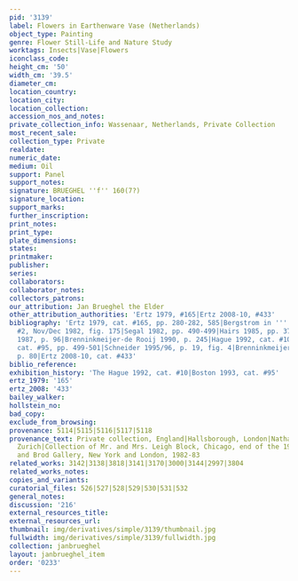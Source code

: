 ```yaml
---
pid: '3139'
label: Flowers in Earthenware Vase (Netherlands)
object_type: Painting
genre: Flower Still-Life and Nature Study
worktags: Insects|Vase|Flowers
iconclass_code:
height_cm: '50'
width_cm: '39.5'
diameter_cm:
location_country:
location_city:
location_collection:
accession_nos_and_notes:
private_collection_info: Wassenaar, Netherlands, Private Collection
most_recent_sale:
collection_type: Private
realdate:
numeric_date:
medium: Oil
support: Panel
support_notes:
signature: BRUEGHEL ''f'' 160(7?)
signature_location:
support_marks:
further_inscription:
print_notes:
print_type:
plate_dimensions:
states:
printmaker:
publisher:
series:
collaborators:
collaborator_notes:
collectors_patrons:
our_attribution: Jan Brueghel the Elder
other_attribution_authorities: 'Ertz 1979, #165|Ertz 2008-10, #433'
bibliography: 'Ertz 1979, cat. #165, pp. 280-282, 585|Bergstrom in ''''Tableau V'''',
  #2, Nov/Dec 1982, fig. 175|Segal 1982, pp. 490-499|Hairs 1985, pp. 37, 463|Segal
  1987, p. 96|Brenninkmeijer-de Rooij 1990, p. 245|Hague 1992, cat. #10|Sutton 1993,
  cat. #95, pp. 499-501|Schneider 1995/96, p. 19, fig. 4|Brenninkmeijer-de Rooij 1996,
  p. 80|Ertz 2008-10, cat. #433'
biblio_reference:
exhibition_history: 'The Hague 1992, cat. #10|Boston 1993, cat. #95'
ertz_1979: '165'
ertz_2008: '433'
bailey_walker:
hollstein_no:
bad_copy:
exclude_from_browsing:
provenance: 5114|5115|5116|5117|5118
provenance_text: Private collection, England|Hallsborough, London|Nathan Gallery,
  Zurich|Collection of Mr. and Mrs. Leigh Block, Chicago, end of the 1950s|Noortman
  and Brod Gallery, New York and London, 1982-83
related_works: 3142|3138|3818|3141|3170|3000|3144|2997|3804
related_works_notes:
copies_and_variants:
curatorial_files: 526|527|528|529|530|531|532
general_notes:
discussion: '216'
external_resources_title:
external_resources_url:
thumbnail: img/derivatives/simple/3139/thumbnail.jpg
fullwidth: img/derivatives/simple/3139/fullwidth.jpg
collection: janbrueghel
layout: janbrueghel_item
order: '0233'
---
```

